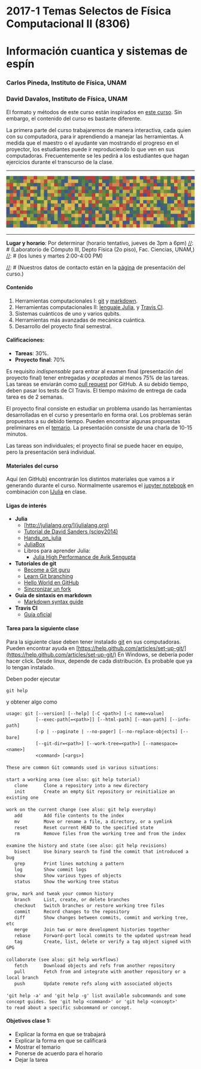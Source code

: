 # 2017-1 Temas Selectos de Física Computacional II (8306)
# Información cuantica y sistemas de espín

### Carlos Pineda, Instituto de Física, UNAM
### David Davalos, Instituto de Física, UNAM
El formato y métodos de este curso están inspirados en [este curso](https://github.com/lbenet/2016-2_TSFisicaComputacional). Sin embargo, el contenido del curso es bastante diferente.

La primera parte del curso trabajaremos de manera interactiva, cada quien con su computadora, para ir aprendiendo a manejar las herramientas. A medida que el maestro o el ayudante van mostrando el progreso en el proyector, los estudiantes puede ir reproduciendo lo que ven en sus computadoras. Frecuentemente se les pedirá a los estudiantes que hagan ejercicios durante el transcurso de la clase. 

---

![A random matrix](images/random.jpg)

---

[//]: # (This may be the most platform independent comment)



**Lugar y horario**:
Por determinar (horario tentativo, jueves de 3pm a 6pm)
[//]: # (Laboratorio de Cómputo III, Depto Física (2o piso), Fac. Ciencias, UNAM,)
[//]: # (los lunes y martes 2:00-4:00 PM)

[//]: # (Nuestros datos de contacto están en la [página](http://www.fciencias.unam.mx/docencia/horarios/presentacion/274767) de presentación del curso.)


#### Contenido
1. Herramientas computacionales I: [git](https://www.atlassian.com/git/tutorials/) y [markdown](https://confluence.atlassian.com/display/STASH/Markdown+syntax+guide).
2. Herramientas computacionales II: [lenguaje Julia](http://julialang.org), y [Travis CI](https://travis-ci.org/).
3. Sistemas cuánticos de uno y varios qubits.
4. Herramientas más avanzadas de mecánica cuántica.
5. Desarrollo del proyecto final semestral.


#### Calificaciones:
- **Tareas**: 30%.
- **Proyecto final**: 70%

Es requisito *indispensable* para entrar al examen final (presentación del
proyecto final) tener entregadas *y aceptadas* al menos 75% de las tareas. Las
tareas se enviarán como [pull
request](https://help.github.com/articles/using-pull-requests/) por GitHub. A
su debido tiempo, deben pasar los tests de CI Travis. El tiempo máximo de
entrega de cada tarea es de 2 semanas.

El proyecto final consiste en estudiar un problema usando las 
herramientas desarrolladas en el curso y presentarlo en forma oral. Los
problemas serán propuestos a su debido tiempo. Pueden encontrar algunas
propuestas preliminares en el [temario](temario.md). La presentación consiste
de una charla de 10-15 minutos.

Las tareas son individuales; el proyecto final se puede hacer en equipo, pero
la presentación será individual. 


#### Materiales del curso

Aquí (en GitHub) encontrarán los distintos materiales que vamos a ir generando
durante el curso. Normalmente usaremos el [jupyter notebook](http://jupyter.org)
en combinación con [IJulia](https://github.com/JuliaLang/IJulia.jl) en clase.


#### Ligas de interés
- **Julia**
	- [http://julialang.org/](julialang.org)
	- [Tutorial de David Sanders (scipy2014)](https://github.com/dpsanders/scipy_2014_julia/blob/master/Introduction%20to%20Julia.ipynb)
	- [Hands_on_julia](https://github.com/dpsanders/hands_on_julia)
	- [JuliaBox](juliabox.org)
	- Libros para aprender Julia: 
		- [Julia High Performance de Avik Sengupta](https://www.packtpub.com/application-development/julia-high-performance)
- **Tutoriales de git**
	- [Become a Git guru](https://www.atlassian.com/git/tutorials/)
	- [Learn Git branching](http://pcottle.github.io/learnGitBranching)
	- [Hello World en GitHub](https://guides.github.com/activities/hello-world/)
	- [Sincronizar un fork](https://help.github.com/articles/syncing-a-fork/)
- **Guía de sintaxis en markdown**
	- [Markdown syntax guide](https://confluence.atlassian.com/display/STASH/Markdown+syntax+guide)
- **Travis CI**
	- [Guía oficial](https://docs.travis-ci.com/)


#### Tarea para la siguiente clase

Para la siguiente clase deben tener instalado [git](https://git-scm.com/downloads)
en sus computadoras. Pueden encontrar ayuda en 
[https://help.github.com/articles/set-up-git/](https://help.github.com/articles/set-up-git/)
En Windows, se debería poder hacer click. Desde linux, depende 
de cada distribución. Es probable que ya lo tengan instalado. 

Deben poder ejecutar 
~~~~
git help
~~~~
y obtener algo como
~~~~
usage: git [--version] [--help] [-C <path>] [-c name=value]
           [--exec-path[=<path>]] [--html-path] [--man-path] [--info-path]
           [-p | --paginate | --no-pager] [--no-replace-objects] [--bare]
           [--git-dir=<path>] [--work-tree=<path>] [--namespace=<name>]
           <command> [<args>]

These are common Git commands used in various situations:

start a working area (see also: git help tutorial)
   clone      Clone a repository into a new directory
   init       Create an empty Git repository or reinitialize an existing one

work on the current change (see also: git help everyday)
   add        Add file contents to the index
   mv         Move or rename a file, a directory, or a symlink
   reset      Reset current HEAD to the specified state
   rm         Remove files from the working tree and from the index

examine the history and state (see also: git help revisions)
   bisect     Use binary search to find the commit that introduced a bug
   grep       Print lines matching a pattern
   log        Show commit logs
   show       Show various types of objects
   status     Show the working tree status

grow, mark and tweak your common history
   branch     List, create, or delete branches
   checkout   Switch branches or restore working tree files
   commit     Record changes to the repository
   diff       Show changes between commits, commit and working tree, etc
   merge      Join two or more development histories together
   rebase     Forward-port local commits to the updated upstream head
   tag        Create, list, delete or verify a tag object signed with GPG

collaborate (see also: git help workflows)
   fetch      Download objects and refs from another repository
   pull       Fetch from and integrate with another repository or a local branch
   push       Update remote refs along with associated objects

'git help -a' and 'git help -g' list available subcommands and some
concept guides. See 'git help <command>' or 'git help <concept>'
to read about a specific subcommand or concept.
~~~~

#### Objetivos clase 1:

- Explicar la forma en que se trabajará
- Explicar la forma en que se calificará
- Mostrar el temario
- Ponerse de acuerdo para el horario
- Dejar la tarea

